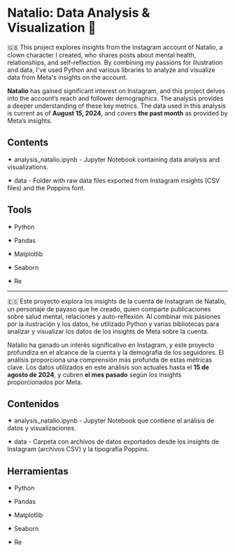 # Natalio: Data Analysis & Visualization 🤡 
🇬🇧
This project explores insights from the Instagram account of Natalio, a clown character I created, who shares posts about mental health, relationships, and self-reflection. By combining my passions for illustration and data, I've used Python and various libraries to analyze and visualize data from Meta's insights on the account.


**Natalio** has gained significant interest on Instagram, and this project delves into the account’s reach and follower demographics. The analysis provides a deeper understanding of these key metrics. The data used in this analysis is current as of **August 15, 2024**, and covers **the past month** as provided by Meta’s insights.


## Contents
  ✦ analysis_natalio.ipynb - Jupyter Notebook containing data analysis and visualizations.
  
  ✦ data - Folder with raw data files exported from Instagram insights (CSV files) and the Poppins font.

## Tools
  ✦ Python
  
  ✦ Pandas
  
  ✦ Matplotlib
  
  ✦ Seaborn
  
  ✦ Re
________________________________________________________________________________
 
🇪🇸
Este proyecto explora los insights de la cuenta de Instagram de Natalio, un personaje de payaso que he creado, quien comparte publicaciones sobre salud mental, relaciones y auto-reflexión. Al combinar mis pasiones por la ilustración y los datos, he utilizado Python y varias bibliotecas para analizar y visualizar los datos de los insights de Meta sobre la cuenta.

Natalio ha ganado un interés significativo en Instagram, y este proyecto profundiza en el alcance de la cuenta y la demografía de los seguidores. El análisis proporciona una comprensión más profunda de estas métricas clave. Los datos utilizados en este análisis son actuales hasta el **15 de agosto de 2024**, y cubren **el mes pasado** según los insights proporcionados por Meta.

## Contenidos

✦ analysis_natalio.ipynb - Jupyter Notebook que contiene el análisis de datos y visualizaciones.

✦ data - Carpeta con archivos de datos exportados desde los insights de Instagram (archivos CSV) y la tipografía Poppins.

## Herramientas

✦ Python

✦ Pandas

✦ Matplotlib

✦ Seaborn

✦ Re


  
